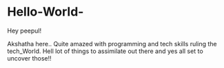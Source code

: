 # Hello-World-

Hey peepul!

Akshatha here..
Quite amazed with programming and tech skills ruling the tech_World. Hell lot of things to assimilate out there and yes all set to uncover those!! 
